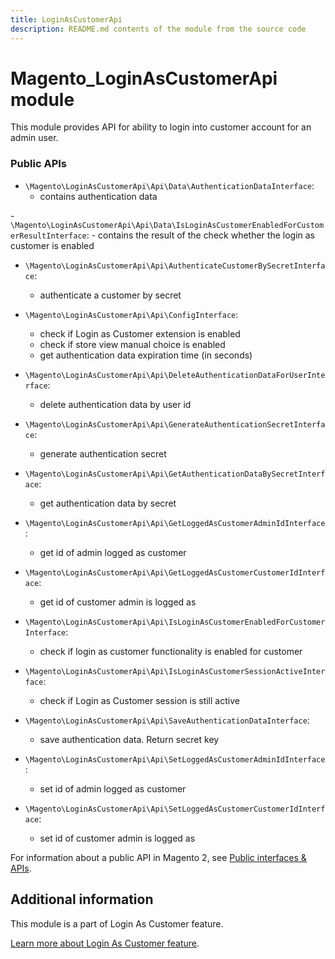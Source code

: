 ```yaml
---
title: LoginAsCustomerApi
description: README.md contents of the module from the source code
---
```


# Magento_LoginAsCustomerApi module

This module provides API for ability to login into customer account for an admin user.

### Public APIs

- `\Magento\LoginAsCustomerApi\Api\Data\AuthenticationDataInterface`:
    - contains authentication data

-`\Magento\LoginAsCustomerApi\Api\Data\IsLoginAsCustomerEnabledForCustomerResultInterface`:
    - contains the result of the check whether the login as customer is enabled

- `\Magento\LoginAsCustomerApi\Api\AuthenticateCustomerBySecretInterface`:
    - authenticate a customer by secret

- `\Magento\LoginAsCustomerApi\Api\ConfigInterface`:
    - check if Login as Customer extension is enabled
    - check if store view manual choice is enabled
    - get authentication data expiration time (in seconds)

- `\Magento\LoginAsCustomerApi\Api\DeleteAuthenticationDataForUserInterface`:
    - delete authentication data by user id

- `\Magento\LoginAsCustomerApi\Api\GenerateAuthenticationSecretInterface`:
    - generate authentication secret

- `\Magento\LoginAsCustomerApi\Api\GetAuthenticationDataBySecretInterface`:
    - get authentication data by secret

- `\Magento\LoginAsCustomerApi\Api\GetLoggedAsCustomerAdminIdInterface`:
    - get id of admin logged as customer

- `\Magento\LoginAsCustomerApi\Api\GetLoggedAsCustomerCustomerIdInterface`:
    - get id of customer admin is logged as
  
- `\Magento\LoginAsCustomerApi\Api\IsLoginAsCustomerEnabledForCustomerInterface`:
    - check if login as customer functionality is enabled for customer

- `\Magento\LoginAsCustomerApi\Api\IsLoginAsCustomerSessionActiveInterface`:
    - check if Login as Customer session is still active

- `\Magento\LoginAsCustomerApi\Api\SaveAuthenticationDataInterface`:
    - save authentication data. Return secret key

- `\Magento\LoginAsCustomerApi\Api\SetLoggedAsCustomerAdminIdInterface`:
    - set id of admin logged as customer

- `\Magento\LoginAsCustomerApi\Api\SetLoggedAsCustomerCustomerIdInterface`:
    - set id of customer admin is logged as

For information about a public API in Magento 2, see [Public interfaces & APIs](https://developer.adobe.com/commerce/php/development/components/api-concepts/).

## Additional information

This module is a part of Login As Customer feature.

[Learn more about Login As Customer feature](https://docs.magento.com/user-guide/customers/login-as-customer.html).
